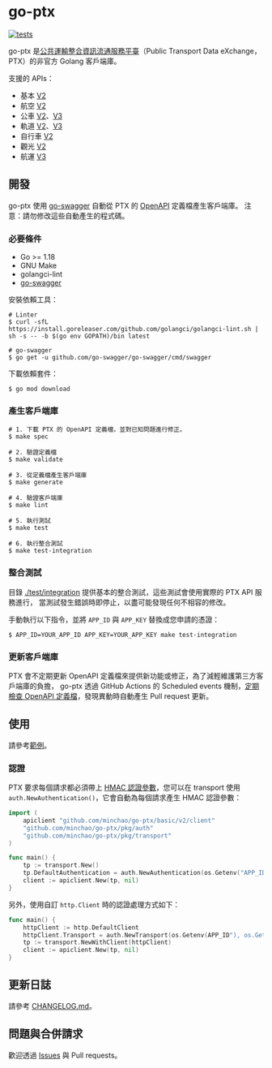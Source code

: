 # go-ptx

[![tests](https://github.com/minchao/go-ptx/workflows/tests/badge.svg)](https://github.com/minchao/go-ptx/actions?query=workflow%3Atests)

go-ptx 是[公共運輸整合資訊流通服務平臺](https://ptx.transportdata.tw/)（Public Transport Data eXchange，PTX）的非官方 Golang 客戶端庫。

支援的 APIs：

- 基本 [V2](https://ptx.transportdata.tw/MOTC/v2/Basic/api-docs/oas)
- 航空 [V2](https://ptx.transportdata.tw/MOTC/v2/Air/api-docs/oas)
- 公車 [V2](https://ptx.transportdata.tw/MOTC/v2/Bus/api-docs/oas)、[V3](https://ptx.transportdata.tw/MOTC/v3/Bus/api-docs/oas)
- 軌道 [V2](https://ptx.transportdata.tw/MOTC/v2/Rail/api-docs/oas)、[V3](https://ptx.transportdata.tw/MOTC/v3/Rail/api-docs/oas)
- 自行車 [V2](https://ptx.transportdata.tw/MOTC/v2/Bike/api-docs/oas)
- 觀光 [V2](https://ptx.transportdata.tw/MOTC/v2/Tourism/api-docs/oas)
- 航運 [V3](https://ptx.transportdata.tw/MOTC/v3/Ship/api-docs/oas)

## 開發

go-ptx 使用 [go-swagger](https://github.com/go-swagger/go-swagger) 自動從 PTX 的 [OpenAPI](https://swagger.io/specification/v2/) 定義檔產生客戶端庫。
注意：請勿修改這些自動產生的程式碼。

### 必要條件

- Go >= 1.18
- GNU Make
- golangci-lint
- [go-swagger](https://goswagger.io/install.html)

安裝依賴工具：

```console
# Linter
$ curl -sfL https://install.goreleaser.com/github.com/golangci/golangci-lint.sh | sh -s -- -b $(go env GOPATH)/bin latest

# go-swagger
$ go get -u github.com/go-swagger/go-swagger/cmd/swagger
```

下載依賴套件：

```console
$ go mod download
```

### 產生客戶端庫

```console
# 1. 下載 PTX 的 OpenAPI 定義檔，並對已知問題進行修正。
$ make spec

# 2. 驗證定義檔
$ make validate

# 3. 從定義檔產生客戶端庫
$ make generate

# 4. 驗證客戶端庫
$ make lint

# 5. 執行測試
$ make test

# 6. 執行整合測試
$ make test-integration
```

### 整合測試

目錄 [./test/integration](./test/integration) 提供基本的整合測試，這些測試會使用實際的 PTX API 服務進行，
當測試發生錯誤時即停止，以盡可能發現任何不相容的修改。

手動執行以下指令，並將 `APP_ID` 與 `APP_KEY` 替換成您申請的憑證：

```console
$ APP_ID=YOUR_APP_ID APP_KEY=YOUR_APP_KEY make test-integration
```

### 更新客戶端庫

PTX 會不定期更新 OpenAPI 定義檔來提供新功能或修正，為了減輕維護第三方客戶端庫的負擔，
go-ptx 透過 GitHub Actions 的 Scheduled events 機制，[定期檢查 OpenAPI 定義檔](.github/workflows/check-specifications-update.yml)，發現異動時自動產生 Pull request 更新。

## 使用

請參考[範例](./examples)。

### 認證

PTX 要求每個請求都必須帶上 [HMAC 認證參數](https://gist.github.com/ptxmotc/383118204ecf7192bdf96bc0197bb981#api-%E8%AA%8D%E8%AD%89%E6%8E%88%E6%AC%8A%E6%A9%9F%E5%88%B6)，您可以在 transport 使用 `auth.NewAuthentication()`，它會自動為每個請求產生 HMAC 認證參數：

```go
import (
	apiclient "github.com/minchao/go-ptx/basic/v2/client"
	"github.com/minchao/go-ptx/pkg/auth"
	"github.com/minchao/go-ptx/pkg/transport"
)

func main() {
	tp := transport.New()
	tp.DefaultAuthentication = auth.NewAuthentication(os.Getenv("APP_ID"), os.Getenv("APP_KEY"))
	client := apiclient.New(tp, nil)
}
```

另外，使用自訂 `http.Client` 時的認證處理方式如下：

```go
func main() {
	httpClient := http.DefaultClient
	httpClient.Transport = auth.NewTransport(os.Getenv(APP_ID"), os.Getenv("APP_KEY"))
	tp := transport.NewWithClient(httpClient)
	client := apiclient.New(tp, nil)
}
```

## 更新日誌

請參考 [CHANGELOG.md](./CHANGELOG.md)。

## 問題與合併請求

歡迎透過 [Issues](https://github.com/minchao/go-ptx/issues/new/choose) 與 Pull requests。
